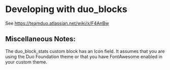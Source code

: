 # Developing with duo_blocks

See https://teamduo.atlassian.net/wiki/x/F4AnBw

## Miscellaneous Notes:

The duo_block_stats custom block has an Icon field. It assumes that you are using the Duo Foundation theme or that you have FontAwesome enabled in your custom theme.
